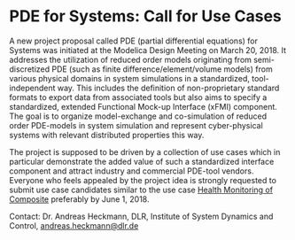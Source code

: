 # PDE for Systems: Call for Use Cases

A new project proposal called PDE (partial differential equations) for Systems was initiated at the  Modelica Design Meeting on March 20, 2018. It addresses the utilization of reduced order models originating from semi-discretized PDE (such as finite difference/element/volume models) from various physical domains  in system simulations in a standardized, tool-independent way. This includes the definition of non-proprietary standard formats to export data from associated tools but also aims to specify a standardized, extended Functional Mock-up Interface (xFMI) component. The goal is to organize model-exchange and co-simulation of reduced order PDE-models in system simulation and represent cyber-physical systems with relevant distributed properties this way.
  
The project is supposed to be driven by a collection of use cases which in particular demonstrate the added value of such a standardized interface component and attract industry and commercial PDE-tool vendors.  Everyone who feels appealed by the project idea is strongly requested to submit use case candidates similar to the use case [Health Monitoring of Composite](use-cases/healt-monitoring-of-composite.md) preferably by June 1, 2018.

Contact: Dr. Andreas Heckmann, DLR, Institute of System Dynamics and Control, andreas.heckmann@dlr.de 

